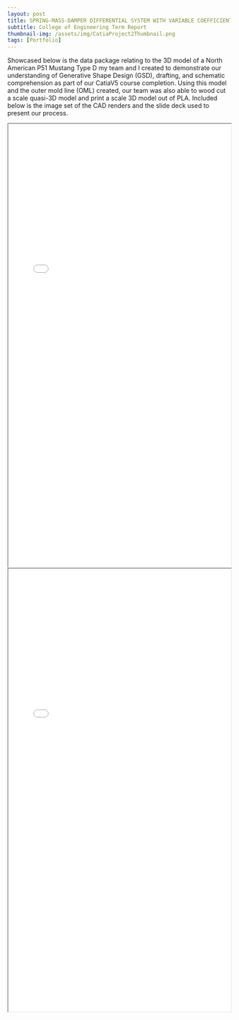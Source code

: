 ```yaml
---
layout: post
title: SPRING-MASS-DAMPER DIFFERENTIAL SYSTEM WITH VARIABLE COEFFICIENTS
subtitle: College of Engineering Term Report
thumbnail-img: /assets/img/CatiaProject2Thumbnail.png
tags: [Portfolio]
---
```


Showcased below is the data package relating to the 3D model of a North American P51 Mustang Type D my team and I created to demonstrate our understanding of Generative Shape Design (GSD), drafting, and schematic comprehension as part of our CatiaV5 course completion. Using this model and the outer mold line (OML) created, our team was also able to wood cut a scale quasi-3D model and print a scale 3D model out of PLA.
Included below is the image set of the CAD renders and the slide deck used to present our process.
<iframe src="/assets/img/CatiaProject2ImagesRotated.pdf" width="100%" height="1000px"></iframe>
<iframe src="/assets/img/CatiaProject2Presentation.pdf" width="100%" height="1000px"></iframe>
